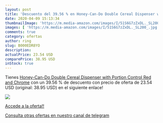 ```yaml
---
layout: post
title: 'Descuento del 39.56 % en Honey-Can-Do Double Cereal Dispenser wit'
date: 2020-04-09 15:13:34
thumbnailImage: 'https://m.media-amazon.com/images/I/51S6G7zZxDL._SL200_.jpg'
images: [ 'https://m.media-amazon.com/images/I/51S6G7zZxDL._SL200_.jpg' ]
comments: true
category: ofertas
author: ring
slug: B000EDR8YO
description:
actualPrice: 23.54 USD
comparePrice: 38.95 USD
inStock: true
---
```


Tienes [Honey-Can-Do Double Cereal Dispenser with Portion Control  Red and Chrome](https://www.amazon.com/dp/B000EDR8YO/?tag=redken08-20) con un 39.56 % de descuento con precio de oferta de 23.54 USD (original: 38.95 USD) en el siguiente enlace!

[![](https://m.media-amazon.com/images/I/51S6G7zZxDL._SL200_.jpg)](https://www.amazon.com/dp/B000EDR8YO/?tag=redken08-20)

[Accede a la oferta!!](https://www.amazon.com/dp/B000EDR8YO/?tag=redken08-20)

[Consulta otras ofertas en nuestro canal de telegram](https://t.me/s/ofertas25)
